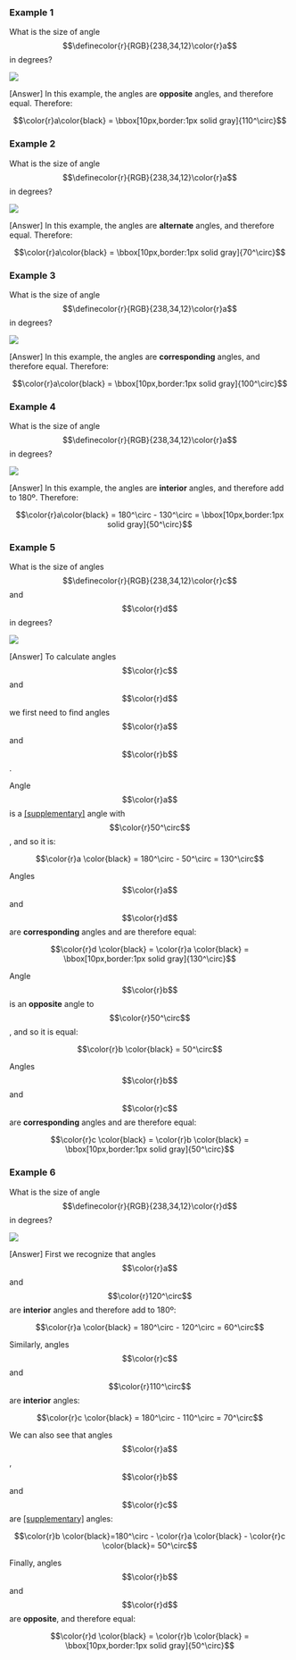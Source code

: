 ### Example 1

What is the size of angle $$\definecolor{r}{RGB}{238,34,12}\color{r}a$$ in degrees?

![](opposite.png)

<hintLow>[Answer]
In this example, the angles are **opposite** angles, and therefore equal. Therefore:

$$\color{r}a\color{black} = \bbox[10px,border:1px solid gray]{110^\circ}$$
</hintLow>

### Example 2

What is the size of angle $$\definecolor{r}{RGB}{238,34,12}\color{r}a$$ in degrees?

![](alternate.png)

<hintLow>[Answer]
In this example, the angles are **alternate** angles, and therefore equal. Therefore:

$$\color{r}a\color{black} = \bbox[10px,border:1px solid gray]{70^\circ}$$
</hintLow>

### Example 3

What is the size of angle $$\definecolor{r}{RGB}{238,34,12}\color{r}a$$ in degrees?

![](corresponding.png)

<hintLow>[Answer]
In this example, the angles are **corresponding** angles, and therefore equal. Therefore:

$$\color{r}a\color{black} = \bbox[10px,border:1px solid gray]{100^\circ}$$
</hintLow>

### Example 4

What is the size of angle $$\definecolor{r}{RGB}{238,34,12}\color{r}a$$ in degrees?

![](interior.png)

<hintLow>[Answer]
In this example, the angles are **interior** angles, and therefore add to 180º. Therefore:

$$\color{r}a\color{black} = 180^\circ - 130^\circ = \bbox[10px,border:1px solid gray]{50^\circ}$$
</hintLow>

### Example 5

What is the size of angles $$\definecolor{r}{RGB}{238,34,12}\color{r}c$$ and $$\color{r}d$$ in degrees?

![](compound.png)

<hintLow>[Answer]
To calculate angles $$\color{r}c$$ and $$\color{r}d$$ we first need to find angles $$\color{r}a$$ and $$\color{r}b$$.

Angle $$\color{r}a$$ is a [[supplementary]]((qr,'Math/Geometry_1/AngleGroups/base/Supplementary',#00756F)) angle with $$\color{r}50^\circ$$, and so it is:

$$\color{r}a \color{black} = 180^\circ - 50^\circ = 130^\circ$$

Angles $$\color{r}a$$ and $$\color{r}d$$ are **corresponding** angles and are therefore equal:

$$\color{r}d \color{black} = \color{r}a \color{black} = \bbox[10px,border:1px solid gray]{130^\circ}$$

Angle $$\color{r}b$$ is an **opposite** angle to $$\color{r}50^\circ$$, and so it is equal:

$$\color{r}b \color{black} = 50^\circ$$

Angles $$\color{r}b$$ and $$\color{r}c$$ are **corresponding** angles and are therefore equal:

$$\color{r}c \color{black} = \color{r}b \color{black} = \bbox[10px,border:1px solid gray]{50^\circ}$$
</hintLow>

### Example 6

What is the size of angle $$\definecolor{r}{RGB}{238,34,12}\color{r}d$$ in degrees?

![](triangle.png)

<hintLow>[Answer]
First we recognize that angles $$\color{r}a$$ and $$\color{r}120^\circ$$ are **interior** angles and therefore add to 180º:

$$\color{r}a \color{black} = 180^\circ - 120^\circ = 60^\circ$$

Similarly, angles $$\color{r}c$$ and $$\color{r}110^\circ$$ are **interior** angles:

$$\color{r}c \color{black} = 180^\circ - 110^\circ = 70^\circ$$

We can also see that angles $$\color{r}a$$, $$\color{r}b$$ and $$\color{r}c$$ are [[supplementary]]((qr,'Math/Geometry_1/AngleGroups/base/Supplementary',#00756F)) angles:

$$\color{r}b \color{black}=180^\circ - \color{r}a \color{black} - \color{r}c \color{black}= 50^\circ$$

Finally, angles $$\color{r}b$$ and $$\color{r}d$$ are **opposite**, and therefore equal:

$$\color{r}d \color{black} = \color{r}b \color{black} = \bbox[10px,border:1px solid gray]{50^\circ}$$
</hintLow>

